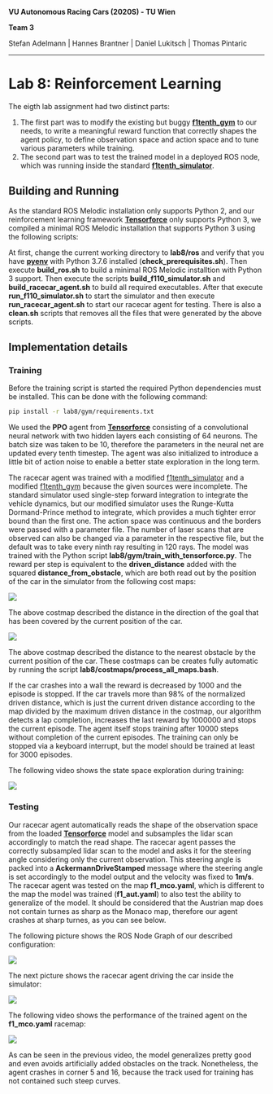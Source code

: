 **VU Autonomous Racing Cars (2020S) - TU Wien**

**Team 3**

Stefan Adelmann | Hannes  Brantner | Daniel Lukitsch | Thomas Pintaric

------

# Lab 8: Reinforcement Learning

The eigth lab assignment had two distinct parts:

1. The first part was to modify the existing but buggy [**f1tenth_gym**](https://github.com/f1tenth/f1tenth_gym) to our needs, to write a meaningful reward function that correctly shapes the agent policy, to define observation space and action space and to tune various parameters while training.
2. The second part was to test the trained model in a deployed ROS node, which was running inside the standard [**f1tenth_simulator**](https://github.com/f1tenth/f1tenth_simulator).

## Building and Running

As the standard ROS Melodic installation only supports Python 2, and our reinforcement learning framework [**Tensorforce**](https://github.com/tensorforce/tensorforce) only supports Python 3, we compiled a minimal ROS Melodic installation that supports Python 3 using the following scripts:

At first, change the current working directory to **lab8/ros** and verify that you have [**pyenv**](https://github.com/pyenv/pyenv) with Python 3.7.6 installed (**check_prerequisites.sh**). Then execute **build_ros.sh** to build a minimal ROS Melodic installtion with Python 3 support. Then execute the scripts **build_f110_simulator.sh** and **build_racecar_agent.sh** to build all required executables. After that execute **run_f110_simulator.sh** to start the simulator and then execute **run_racecar_agent.sh** to start our racecar agent for testing. There is also a **clean<span>.sh</span>** scripts that removes all the files that were generated by the above scripts.

## Implementation details

### Training

Before the training script is started the required Python dependencies must be installed. This can be done with the following command:
```bash
pip install -r lab8/gym/requirements.txt
```

We used the **PPO** agent from [**Tensorforce**](https://github.com/tensorforce/tensorforce) consisting of a convolutional neural network with two hidden layers each consisting of 64 neurons. The batch size was taken to be 10, therefore the parameters in the neural net are updated every tenth timestep. The agent was also initialized to introduce a little bit of action noise to enable a better state exploration in the long term.

The racecar agent was trained with a modified [f1tenth_simulator](https://github.com/pintaric/f1tenth_simulator) and a modified [f1tenth_gym](https://github.com/pintaric/f1tenth_gym) because the given sources were incomplete. The standard simulator used single-step forward integration to integrate the vehicle dynamics, but our modified simulator uses the Runge-Kutta Dormand-Prince method to integrate, which provides a much tighter error bound than the first one. The action space was continuous and the borders were passed with a parameter file. The number of laser scans that are observed can also be changed via a parameter in the respective file, but the default was to take every ninth ray resulting in 120 rays. The model was trained with the Python script **lab8/gym/train_with_tensorforce.py**. The reward per step is equivalent to the **driven_distance** added with the squared **distance_from_obstacle**, which are both read out by the position of the car in the simulator from the following cost maps:

![](./f1_aut.driven_distances.colorized.png)

The above costmap described the distance in the direction of the goal that has been covered by the current position of the car.

![](./f1_aut.distances_from_nearest_obstacle.colorized.png)

The above costmap described the distance to the nearest obstacle by the current position of the car.
These costmaps can be creates fully automatic by running the script **lab8/costmaps/process_all_maps.bash**.

If the car crashes into a wall the reward is decreased by 1000 and the episode is stopped. If the car travels more than 98% of the normalized driven distance, which is just the current driven distance according to the map divided by the maximum driven distance in the costmap, our algorithm detects a lap completion, increases the last reward by 1000000 and stops the current episode. The agent itself stops training after 10000 steps without completion of the current episodes. The training can only be stopped via a keyboard interrupt, but the model should be trained at least for 3000 episodes.

The following video shows the state space exploration during training:

![](../slack/exploration_during_training.gif)

### Testing

Our racecar agent automatically reads the shape of the observation space from the loaded [**Tensorforce**](https://github.com/tensorforce/tensorforce) model and subsamples the lidar scan accordingly to match the read shape. The racecar agent passes the correctly subsampled lidar scan to the model and asks it for the steering angle considering only the current observation. This steering angle is packed into a **AckermannDriveStamped** message where the steering angle is set accordingly to the model output and the velocity was fixed to **1m/s**. The racecar agent was tested on the map **f1_mco.yaml**, which is different to the map the model was trained (**f1_aut.yaml**) to also test the ability to generalize of the model. It should be considered that the Austrian map does not contain turnes as sharp as the Monaco map, therefore our agent crashes at sharp turnes, as you can see below.

The following picture shows the ROS Node Graph of our described configuration:

![](../slack/rosgraph.png)

The next picture shows the racecar agent driving the car inside the simulator:

![](../slack/image.png)

The following video shows the performance of the trained agent on the **f1_mco.yaml** racemap:

![](../slack/driving_video.gif)

As can be seen in the previous video, the model generalizes pretty good and even avoids artificially added obstacles on the track. Nonetheless, the agent crashes in corner 5 and 16, because the track used for training has not contained such steep curves.
